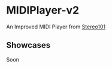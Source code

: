 # MIDIPlayer-v2
An Improved MIDI Player from [Stereo101](https://github.com/Stereo101/python-MidiToVirtualPianoMacro)

## Showcases
Soon
